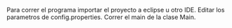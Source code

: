 Para correr el programa importar el proyecto a eclipse u otro IDE.
Editar los parametros de config.properties.
Correr el main de la clase Main.
